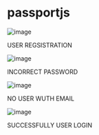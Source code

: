 # passportjs

![image](https://user-images.githubusercontent.com/110522603/186576399-ae6de3af-123f-4d53-9cc0-af528cfe9743.png)

USER REGSISTRATION


![image](https://user-images.githubusercontent.com/110522603/186576554-82d09ecf-4ad9-4838-bf11-b3a2b50a34b2.png)


INCORRECT PASSWORD


![image](https://user-images.githubusercontent.com/110522603/186576697-8320f798-9209-4411-8426-46306310ce87.png)

NO USER WUTH EMAIL



![image](https://user-images.githubusercontent.com/110522603/186576774-66e29296-4e92-4e80-88f8-1cb784919976.png)


SUCCESSFULLY USER LOGIN




